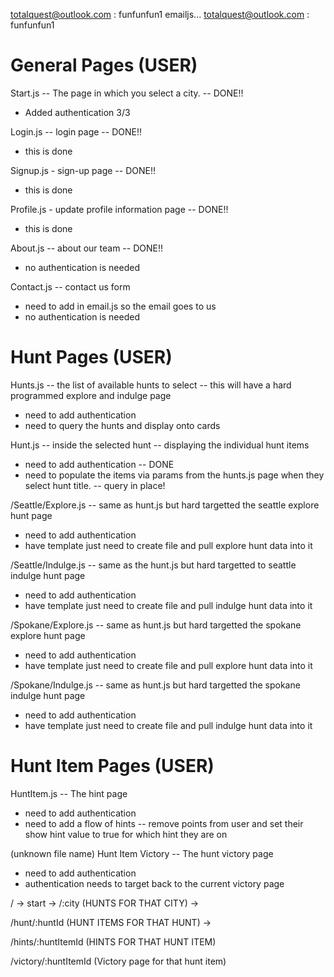 totalquest@outlook.com : funfunfun1
emailjs... totalquest@outlook.com : funfunfun1

# General Pages (USER)

Start.js -- The page in which you select a city. -- DONE!!
- Added authentication 3/3

Login.js -- login page -- DONE!!
- this is done

Signup.js - sign-up page -- DONE!!
- this is done

Profile.js - update profile information page -- DONE!!
- this is done

About.js -- about our team -- DONE!!
- no authentication is needed

Contact.js -- contact us form 
- need to add in email.js so the email goes to us
- no authentication is needed

# Hunt Pages (USER)

Hunts.js -- the list of available hunts to select -- this will have a hard programmed explore and indulge page
- need to add authentication 
- need to query the hunts and display onto cards

Hunt.js -- inside the selected hunt -- displaying the individual hunt items 
- need to add authentication -- DONE
- need to populate the items via params from the hunts.js page when they select hunt title. -- query in place!

/Seattle/Explore.js -- same as hunt.js but hard targetted the seattle explore hunt page 
- need to add authentication
- have template just need to create file and pull explore hunt data into it 

/Seattle/Indulge.js -- same as the hunt.js but hard targetted to seattle indulge hunt page
- need to add authentication
- have template just need to create file and pull indulge hunt data into it 

/Spokane/Explore.js -- same as hunt.js but hard targetted the spokane explore hunt page
- need to add authentication
- have template just need to create file and pull explore hunt data into it 

/Spokane/Indulge.js -- same as hunt.js but hard targetted the spokane indulge hunt page
- need to add authentication
- have template just need to create file and pull indulge hunt data into it 

# Hunt Item Pages (USER)

HuntItem.js -- The hint page 
- need to add authentication 
- need to add a flow of hints
    -- remove points from user and set their show hint value to true for which hint they are on

(unknown file name) Hunt Item Victory -- The hunt victory page
- need to add authentication 
- authentication needs to target back to the current victory page


/  -> start -> /:city (HUNTS FOR THAT CITY) ->

/hunt/:huntId (HUNT ITEMS FOR THAT HUNT) ->

/hints/:huntItemId (HINTS FOR THAT HUNT ITEM)

/victory/:huntItemId (Victory page for that hunt item)

